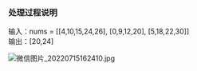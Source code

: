 ### 处理过程说明
输入：nums = [[4,10,15,24,26], [0,9,12,20], [5,18,22,30]]  
输出：[20,24]  

![微信图片_20220715162410.jpg](http://pic.zaqbest.com/i/2022/07/15/62d12454cdb4a.jpg)